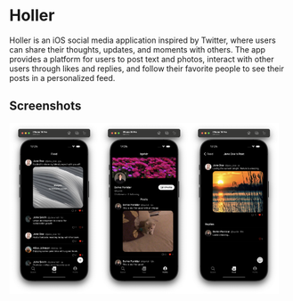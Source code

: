 # Holler

Holler is an iOS social media application inspired by Twitter, where users can share their thoughts, updates, and moments with others. The app provides a platform for users to post text and photos, interact with other users through likes and replies, and follow their favorite people to see their posts in a personalized feed.

## Screenshots
<img src="Media/1.png" alt="Image 1" width="32%" /><img src="Media/2.png" alt="Image 2" width="32%" /><img src="Media/3.png" alt="Image 3" width="32%" />

